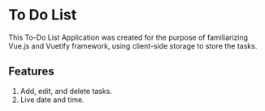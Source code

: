 # To Do List
This To-Do List Application was created for the purpose of familiarizing Vue.js and Vuetify framework, using client-side storage to store the tasks.

## Features
1. Add, edit, and delete tasks.
2. Live date and time.
